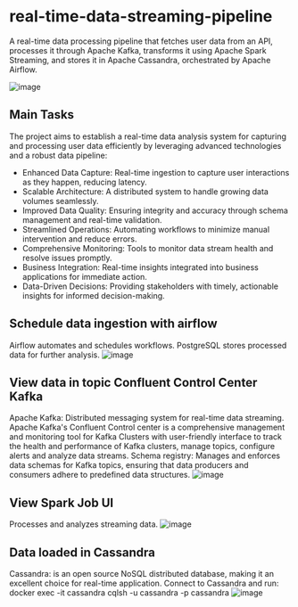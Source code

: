# real-time-data-streaming-pipeline
A real-time data processing pipeline that fetches user data from an API, processes it through Apache Kafka, transforms it using Apache Spark Streaming, and stores it in Apache Cassandra, orchestrated by Apache Airflow.

![image](https://github.com/user-attachments/assets/c7f87203-dea4-4bed-a0dc-8697d40a3adb)

## Main Tasks
The project aims to establish a real-time data analysis system for capturing and processing user data efficiently by leveraging advanced technologies and a robust data pipeline:
* Enhanced Data Capture: Real-time ingestion to capture user interactions as they happen, reducing latency.
* Scalable Architecture: A distributed system to handle growing data volumes seamlessly.
* Improved Data Quality: Ensuring integrity and accuracy through schema management and real-time validation.
* Streamlined Operations: Automating workflows to minimize manual intervention and reduce errors.
* Comprehensive Monitoring: Tools to monitor data stream health and resolve issues promptly.
* Business Integration: Real-time insights integrated into business applications for immediate action.
* Data-Driven Decisions: Providing stakeholders with timely, actionable insights for informed decision-making.

## Schedule data ingestion with airflow
Airflow automates and schedules workflows.
PostgreSQL stores processed data for further analysis.
![image](https://github.com/user-attachments/assets/3aebeb0d-9a38-4217-a3ae-066947d51619)

## View data in topic Confluent Control Center Kafka
Apache Kafka: Distributed messaging system for real-time data streaming.
Apache Kafka's Confluent Control center is a comprehensive management and monitoring tool for Kafka Clusters with user-friendly interface to track the health and performance of Kafka clusters, manage topics, configure alerts and analyze data streams.
Schema registry: Manages and enforces data schemas for Kafka topics, ensuring that data producers and consumers adhere to predefined data structures.
![image](https://github.com/user-attachments/assets/cd858801-1bbf-4172-81a7-d79eae022d54)

## View Spark Job UI
Processes and analyzes streaming data.
![image](https://github.com/user-attachments/assets/bd7d6d93-ca35-4e22-81c3-4d755cbd2211)

## Data loaded in Cassandra
Cassandra: is an open source NoSQL distributed database, making it an excellent choice for real-time application.
Connect to Cassandra and run:
docker exec -it cassandra cqlsh -u cassandra -p cassandra
![image](https://github.com/user-attachments/assets/28cb239c-8b39-4616-b6fd-932d456d44ca)





